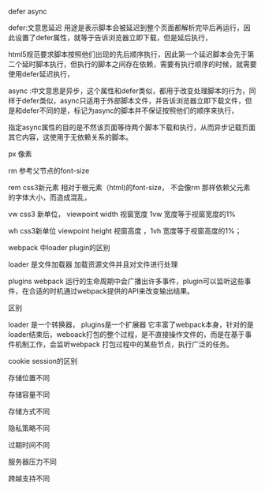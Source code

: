defer async 

defer:文意思延迟 用途是表示脚本会被延迟到整个页面都解析完毕后再运行，因此设置了defer属性，就等于告诉浏览器立即下载，但是延后执行，

html5规范要求脚本按照他们出现的先后顺序执行，因此第一个延迟脚本会先于第二个延时脚本执行，但执行的脚本之间存在依赖，需要有执行顺序的时候，就需要使用defer延迟执行，

async :中文意思是异步，这个属性和defer类似，都用于改变处理脚本的行为，同样于defer类似，async只适用于外部脚本文件，并告诉浏览器立即下载文件，但是和defer不同的是，标记为async的脚本并不保证按照他们的顺序来执行，

指定async属性的目的是不然该页面等待两个脚本下载和执行，从而异步记载页面其它内容，这使用于无依赖关系的脚本。



px  像素

rm 参考父节点的font-size

rem css3新元素 相对于根元素（html)的font-size， 不会像rm 那样依赖父元素的字体大小，而造成混乱，

vw css3 新单位， viewpoint width 视窗宽度 1vw 宽度等于视窗宽度的1%

wh  css3新单位 viewpoint height 视窗高度 ，1vh 宽度等于视窗高度的1%；





webpack 中loader plugin的区别

loader 是文件加载器 加载资源文件并且对文件进行处理

plugins  webpack 运行的生命周期中会广播出许多事件，plugin可以监听这些事件，在合适的时机通过webpack提供的API来改变输出结果。

区别

loader 是一个转换器， plugins是一个扩展器 它丰富了webpack本身，针对的是loader结束后，weboack打包的整个过程，是不直接操作文件的，而是在基于事件机制工作，会监听webpack 打包过程中的某些节点，执行广泛的任务。



cookie  session的区别

存储位置不同 

存储容量不同

存储方式不同 

隐私策略不同

过期时间不同

服务器压力不同 

跨越支持不同



